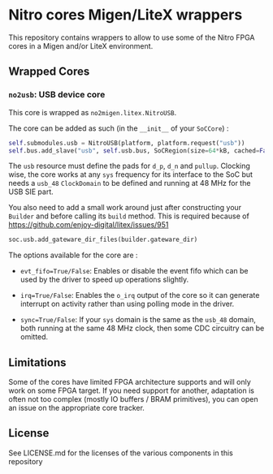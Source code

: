 Nitro cores Migen/LiteX wrappers
================================

This repository contains wrappers to allow to use some of the Nitro FPGA cores
in a Migen and/or LiteX environment.


Wrapped Cores
-------------

### `no2usb`: USB device core

This core is wrapped as `no2migen.litex.NitroUSB`.

The core can be added as such (in the `__init__` of your `SoCCore`) :

```python
self.submodules.usb = NitroUSB(platform, platform.request("usb"))
self.bus.add_slave("usb", self.usb.bus, SoCRegion(size=64*kB, cached=False))
```

The `usb` resource must define the pads for `d_p`, `d_n` and `pullup`.
Clocking wise, the core works at any `sys` frequency for its interface to
the SoC but needs a `usb_48` `ClockDomain` to be defined and running at
48 MHz for the USB SIE part.

You also need to add a small work around just after constructing your `Builder`
and before calling its `build` method. This is required because of
https://github.com/enjoy-digital/litex/issues/951

```python
soc.usb.add_gateware_dir_files(builder.gateware_dir)
```

The options available for the core are :

 * `evt_fifo=True/False`: Enables or disable the event fifo which can be
   used by the driver to speed up operations slightly.

 * `irq=True/False`: Enables the `o_irq` output of the core so it can generate
   interrupt on activity rather than using polling mode in the driver.

 * `sync=True/False`: If your `sys` domain is the same as the `usb_48` domain,
   both running at the same 48 MHz clock, then some CDC circuitry can be
   omitted.


Limitations
-----------

Some of the cores have limited FPGA architecture supports and will only work
on some FPGA target. If you need support for another, adaptation is often not
too complex (mostly IO buffers / BRAM primitives), you can open an issue
on the appropriate core tracker.


License
-------

See LICENSE.md for the licenses of the various components in this repository
